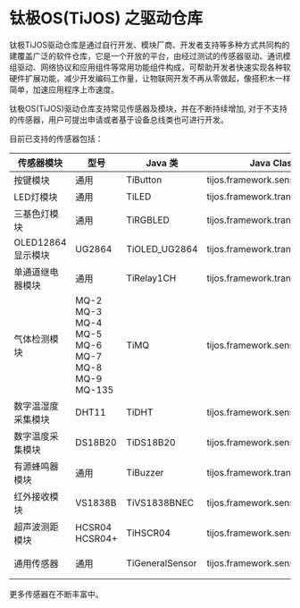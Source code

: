 # 钛极OS(TiJOS) 之驱动仓库

钛极TiJOS驱动仓库是通过自行开发、模块厂商、开发者支持等多种方式共同构的建覆盖广泛的软件仓库，它是一个开放的平台，由经过测试的传感器驱动、通讯模组驱动、网络协议和应用组件等常用功能组件构成，可帮助开发者快速实现各种软硬件扩展功能，减少开发编码工作量，让物联网开发不再从零做起，像搭积木一样简单，加速应用程序上市速度。

钛极OS(TiJOS)驱动仓库支持常见传感器及模块，并在不断持续增加, 对于不支持的传感器，用户可提出申请或者基于设备总线类也可进行开发。

目前已支持的传感器包括：

| 传感器模块         | 型号                                       | Java 类          | Java Class 包                      | 说明              |
| ------------- | ---------------------------------------- | --------------- | --------------------------------- | --------------- |
| 按键模块          | 通用                                       | TiButton        | tijos.framework.sensor.button     | 基于TiGPIO        |
| LED灯模块        | 通用                                       | TiLED           | tijos.framework.transducer.led    | 基于TiGPIO        |
| 三基色灯模块        | 通用                                       | TiRGBLED        | tijos.framework.transducer.led    | 基于TiPWM         |
| OLED12864显示模块 | UG2864                                   | TiOLED_UG2864   | tijos.framework.transducer.oled   | 基于TiI2CMaster   |
| 单通道继电器模块      | 通用                                       | TiRelay1CH      | tijos.framework.transducer.relay  | 基于TiGPIO        |
| 气体检测模块        | MQ-2 MQ-3 MQ-4 MQ-5 MQ-6 MQ-7 MQ-8 MQ-9 MQ-135 | TiMQ            | tijos.framework.sensor.mq         | 基于TiGPIO和TiADC  |
| 数字温湿度采集模块     | DHT11                                    | TiDHT           | tijos.framework.sensor.dht        | 基于TiGPIO        |
| 数字温度采集模块      | DS18B20                                  | TiDS18B20       | tijos.framework.sensor.ds18b20    | 基于TiOWMaster    |
| 有源蜂鸣器模块       | 通用                                       | TiBuzzer        | tijos.framework.transducer.buzzer | 基于TiGPIO        |
| 红外接收模块        | VS1838B                                  | TiVS1838BNEC    | tijos.framework.sensor.vs1838b    | 基于TiGPIO        |
| 超声波测距模块       | HCSR04 HCSR04+                           | TiHSCR04        | tijos.framework.sensor.hcsr       | 基于TiGPIO        |
| 通用传感器         | 通用                                       | TiGeneralSensor | tijos.framework.sensor.general    | 基于TiGPIO 和TiADC |

更多传感器在不断丰富中。
